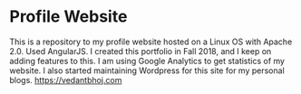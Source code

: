 # Profile Website
This is a repository to my profile website hosted on a Linux OS with Apache 2.0.
Used AngularJS.
I created this portfolio in Fall 2018, and I keep on adding features to this.
I am using Google Analytics to get statistics of my website.
I also started maintaining Wordpress for this site for my personal blogs.
https://vedantbhoj.com
